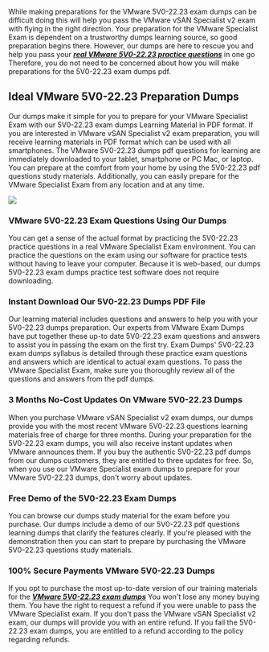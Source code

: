 
While making preparations for the VMware 5V0-22.23 exam dumps can be difficult doing this will help you pass the VMware vSAN Specialist v2 exam with flying in the right direction. Your preparation for the VMware Specialist Exam is dependent on a trustworthy dumps learning source, so good preparation begins there. However, our dumps are here to rescue you and help you pass your **_[real VMware 5V0-22.23 practice questions](https://validquestions.com/exam/5v0-22-23-questions/)_** in one go Therefore, you do not need to be concerned about how you will make preparations for the 5V0-22.23 exam dumps pdf.  

## **Ideal VMware 5V0-22.23 Preparation Dumps**

  
Our dumps make it simple for you to prepare for your VMware Specialist Exam with our 5V0-22.23 exam dumps Learning Material in PDF format. If you are interested in VMware vSAN Specialist v2 exam preparation, you will receive learning materials in PDF format which can be used with all smartphones. The VMware 5V0-22.23 dumps pdf questions for learning are immediately downloaded to your tablet, smartphone or PC Mac, or laptop. You can prepare at the comfort from your home by using the 5V0-22.23 pdf questions study materials. Additionally, you can easily prepare for the VMware Specialist Exam from any location and at any time.  
  
[![](https://validquestions.com/wp-content/uploads/2024/01/validquestions1-Copy.jpg)](https://validquestions.com/exam/5v0-22-23-questions/)  

### **VMware 5V0-22.23 Exam Questions Using Our Dumps**

  
You can get a sense of the actual format by practicing the 5V0-22.23 practice questions in a real VMware Specialist Exam environment. You can practice the questions on the exam using our software for practice tests without having to leave your computer. Because it is web-based, our dumps 5V0-22.23 exam dumps practice test software does not require downloading.  

### **Instant Download Our 5V0-22.23 Dumps PDF File**

  
Our learning material includes questions and answers to help you with your 5V0-22.23 dumps preparation. Our experts from VMware Exam Dumps have put together these up-to date 5V0-22.23 exam questions and answers to assist you in passing the exam on the first try. Exam Dumps' 5V0-22.23 exam dumps syllabus is detailed through these practice exam questions and answers which are identical to actual exam questions. To pass the VMware Specialist Exam, make sure you thoroughly review all of the questions and answers from the pdf dumps.  

### **3 Months No-Cost Updates On VMware 5V0-22.23 Dumps**

  
When you purchase VMware vSAN Specialist v2 exam dumps, our dumps provide you with the most recent VMware 5V0-22.23 questions learning materials free of charge for three months. During your preparation for the 5V0-22.23 exam dumps, you will also receive instant updates when VMware announces them. If you buy the authentic 5V0-22.23 pdf dumps from our dumps customers, they are entitled to three updates for free. So, when you use our VMware Specialist exam dumps to prepare for your VMware 5V0-22.23 dumps, don't worry about updates.  

### **Free Demo of the 5V0-22.23 Exam Dumps**

  
You can browse our dumps study material for the exam before you purchase. Our dumps include a demo of our 5V0-22.23 pdf questions learning dumps that clarify the features clearly. If you're pleased with the demonstration then you can start to prepare by purchasing the VMware 5V0-22.23 questions study materials.  

### **100% Secure Payments VMware 5V0-22.23 Dumps**

  
If you opt to purchase the most up-to-date version of our training materials for the [**_VMware 5V0-22.23 exam dumps_**](https://validquestions.com/) You won't lose any money buying them. You have the right to request a refund if you were unable to pass the VMware Specialist exam. If you don't pass the VMware vSAN Specialist v2 exam, our dumps will provide you with an entire refund. If you fail the 5V0-22.23 exam dumps, you are entitled to a refund according to the policy regarding refunds.
